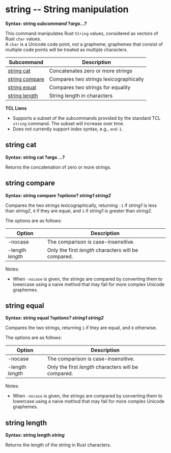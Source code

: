 # string -- String manipulation

**Syntax: string *subcommand* ?*args*...?**

This command manipulates Rust `String` values, considered as vectors of Rust `char` values.  
A `char` is a Unicode code point, not a grapheme; graphemes that consist of multiple code
points will be treated as multiple characters.

| Subcommand                                  | Description                                    |
| ------------------------------------------- | ---------------------------------------------- |
| [string cat](#string-cat)                   | Concatenates zero or more strings              |
| [string compare](#string-compare)           | Compares two strings lexicographically         |
| [string equal](#string-equal)               | Compares two strings for equality              |
| [string length](#string-length)             | String length in characters                    |

**TCL Liens**

* Supports a subset of the subcommands provided by the standard TCL `string` command.  The
  subset will increase over time.
* Does not currently support index syntax, e.g., `end-1`.

## string cat

**Syntax: string cat ?*args* ...?**

Returns the concatenation of zero or more strings.

## string compare

**Syntax: string compare ?*options*? *string1* *string2***

Compares the two strings lexicographically, returning `-1` if *string1* is less than *string2*,
`0` if they are equal, and `1` if *string1* is greater than *string2*.

The options are as follows:

| Option           | Description                                          |
| ---------------- | ---------------------------------------------------- |
| -nocase          | The comparison is case-insensitive.                  |
| -length *length* | Only the first *length* characters will be compared. |

Notes:

* When `-nocase` is given, the strings are compared by converting them to lowercase using
  a naive method that may fail for more complex Unicode graphemes.

## string equal

**Syntax: string equal ?*options*? *string1* *string2***

Compares the two strings, returning `1` if they are equal, and `0` otherwise.

The options are as follows:

| Option           | Description                                          |
| ---------------- | ---------------------------------------------------- |
| -nocase          | The comparison is case-insensitive.                  |
| -length *length* | Only the first *length* characters will be compared. |

Notes:

* When `-nocase` is given, the strings are compared by converting them to lowercase using
  a naive method that may fail for more complex Unicode graphemes.

## string length

**Syntax: string length _string_**

Returns the length of the string in Rust characters.
